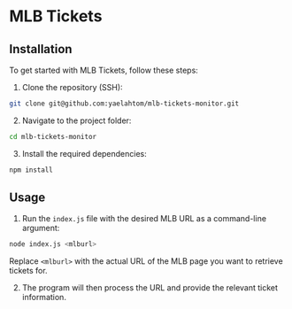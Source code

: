 # MLB Tickets

## Installation

To get started with MLB Tickets, follow these steps:

1. Clone the repository (SSH):

  ```bash
  git clone git@github.com:yaelahtom/mlb-tickets-monitor.git
  ```

2. Navigate to the project folder:

  ```bash
  cd mlb-tickets-monitor
  ```

3. Install the required dependencies:

  ```bash
  npm install
  ```

## Usage

1. Run the `index.js` file with the desired MLB URL as a command-line argument:

  ```bash
  node index.js <mlburl>
  ```

  Replace `<mlburl>` with the actual URL of the MLB page you want to retrieve tickets for.

2. The program will then process the URL and provide the relevant ticket information.
